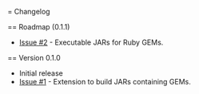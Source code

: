 = Changelog

== Roadmap (0.1.1)

* [Issue #2](https://github.com/jruby-gradle/jruby-gradle-jar-plugin/issues/2) - Executable JARs for Ruby GEMs.

== Version 0.1.0

* Initial release
* [Issue #1](https://github.com/jruby-gradle/jruby-gradle-jar-plugin/issues/1) - Extension to build JARs containing GEMs.